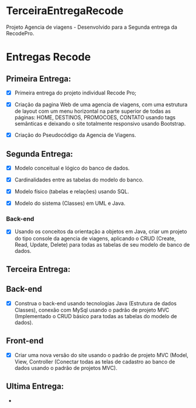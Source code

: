 # TerceiraEntregaRecode
Projeto Agencia de viagens -  Desenvolvido para a Segunda entrega da RecodePro.

# Entregas Recode

## Primeira Entrega:

- [x] Primeira entrega do projeto individual Recode Pro;

- [x] Criação da pagina Web de uma agencia de viagens, com uma estrutura de layout com um menu horizontal na parte superior de todas as páginas: HOME, DESTINOS, PROMOCOES, CONTATO usando tags semânticas e deixando o site totalmente responsivo usando Bootstrap. 

- [x] Criação do Pseudocódigo da Agencia de Viagens.

## Segunda Entrega:
 - [x] Modelo conceitual e lógico do banco de dados.

 - [x] Cardinalidades entre as tabelas do modelo do banco.

 - [x] Modelo físico (tabelas e relações) usando SQL.

- [x] Modelo do sistema (Classes) em UML e Java.

<h3>Back-end</h3>
 
- [x] Usando os conceitos da orientação a objetos em Java, criar um projeto do tipo console da agencia de viagens, aplicando o CRUD (Create, Read, Update, Delete) para todas as tabelas de seu modelo de banco de dados.

## Terceira Entrega:

 ## Back-end 

- [x] Construa o back-end usando tecnologias Java (Estrutura de dados Classes), conexão com MySql usando o padrão de projeto MVC (Implementado o CRUD básico para todas as tabelas do modelo de dados).  


## Front-end 

- [x] Criar uma nova versão do site usando o padrão de projeto MVC (Model, View, Controller (Conectar todas as telas de cadastro ao banco de dados usando o padrão de projetos MVC). 

## Ultima Entrega:

-
